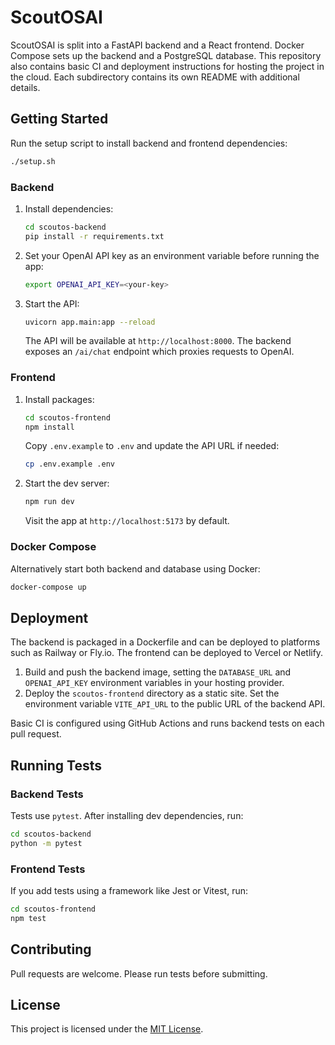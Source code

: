 # ScoutOSAI

ScoutOSAI is split into a FastAPI backend and a React frontend. Docker Compose sets up the backend and a PostgreSQL database.  This repository also contains basic CI and deployment instructions for hosting the project in the cloud.  Each subdirectory contains its own README with additional details.

## Getting Started

Run the setup script to install backend and frontend dependencies:

```bash
./setup.sh
```


### Backend
1. Install dependencies:
   ```bash
   cd scoutos-backend
   pip install -r requirements.txt
   ```
2. Set your OpenAI API key as an environment variable before running the app:
   ```bash
   export OPENAI_API_KEY=<your-key>
   ```
3. Start the API:
   ```bash
   uvicorn app.main:app --reload
   ```
   The API will be available at `http://localhost:8000`.
   The backend exposes an `/ai/chat` endpoint which proxies requests to OpenAI.

### Frontend
1. Install packages:
   ```bash
   cd scoutos-frontend
   npm install
   ```
   Copy `.env.example` to `.env` and update the API URL if needed:
   ```bash
   cp .env.example .env
   ```
2. Start the dev server:
   ```bash
   npm run dev
   ```
   Visit the app at `http://localhost:5173` by default.

### Docker Compose
Alternatively start both backend and database using Docker:
```bash
docker-compose up
```

## Deployment

The backend is packaged in a Dockerfile and can be deployed to platforms such as
Railway or Fly.io.  The frontend can be deployed to Vercel or Netlify.

1. Build and push the backend image, setting the `DATABASE_URL` and `OPENAI_API_KEY`
   environment variables in your hosting provider.
2. Deploy the `scoutos-frontend` directory as a static site.  Set the
   environment variable `VITE_API_URL` to the public URL of the backend API.

Basic CI is configured using GitHub Actions and runs backend tests on each pull
request.

## Running Tests

### Backend Tests
Tests use `pytest`. After installing dev dependencies, run:
```bash
cd scoutos-backend
python -m pytest
```

### Frontend Tests
If you add tests using a framework like Jest or Vitest, run:
```bash
cd scoutos-frontend
npm test
```
## Contributing
Pull requests are welcome. Please run tests before submitting.




## License
This project is licensed under the [MIT License](LICENSE).

